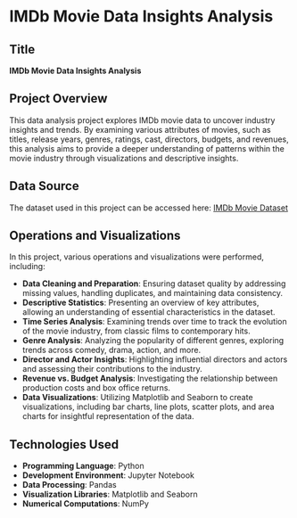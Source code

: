 # IMDb Movie Data Insights Analysis

## Title
**IMDb Movie Data Insights Analysis**

## Project Overview
This data analysis project explores IMDb movie data to uncover industry insights and trends. By examining various attributes of movies, such as titles, release years, genres, ratings, cast, directors, budgets, and revenues, this analysis aims to provide a deeper understanding of patterns within the movie industry through visualizations and descriptive insights.

## Data Source
The dataset used in this project can be accessed here: [IMDb Movie Dataset](https://drive.google.com/u/0/uc?id=1-lCL2h0fFRy14TVDNSp89eLsIF7OVjRi&export=download)

## Operations and Visualizations
In this project, various operations and visualizations were performed, including:

- **Data Cleaning and Preparation**: Ensuring dataset quality by addressing missing values, handling duplicates, and maintaining data consistency.
- **Descriptive Statistics**: Presenting an overview of key attributes, allowing an understanding of essential characteristics in the dataset.
- **Time Series Analysis**: Examining trends over time to track the evolution of the movie industry, from classic films to contemporary hits.
- **Genre Analysis**: Analyzing the popularity of different genres, exploring trends across comedy, drama, action, and more.
- **Director and Actor Insights**: Highlighting influential directors and actors and assessing their contributions to the industry.
- **Revenue vs. Budget Analysis**: Investigating the relationship between production costs and box office returns.
- **Data Visualizations**: Utilizing Matplotlib and Seaborn to create visualizations, including bar charts, line plots, scatter plots, and area charts for insightful representation of the data.

## Technologies Used
- **Programming Language**: Python
- **Development Environment**: Jupyter Notebook
- **Data Processing**: Pandas
- **Visualization Libraries**: Matplotlib and Seaborn
- **Numerical Computations**: NumPy
